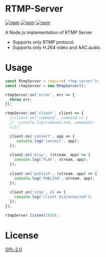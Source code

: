 # RTMP-Server

[![npm](https://img.shields.io/npm/v/rtmp-server.svg)](https://npmjs.org/package/rtmp-server)
[![npm](https://img.shields.io/npm/dm/rtmp-server.svg)](https://npmjs.org/package/rtmp-server)
[![npm](https://img.shields.io/npm/l/rtmp-server.svg)](LICENSE)

A Node.js implementation of RTMP Server 
 - Supports only RTMP protocol.
 - Supports only H.264 video and AAC audio.
 
# Usage 
```js
const RtmpServer = require('rtmp-server');
const rtmpServer = new RtmpServer();

rtmpServer.on('error', err => {
  throw err;
});

rtmpServer.on('client', client => {
  //client.on('command', command => {
  //  console.log(command.cmd, command);
  //});

  client.on('connect', app => {
     console.log('connect', app);
  });
  
  client.on('play', (stream, app) => {
    console.log('PLAY', stream, app);
  });
  
  client.on('publish', (stream, app) => {
    console.log('PUBLISH', stream, app);
  });
  
  client.on('stop', () => {
    console.log('client disconnected');
  });
});

rtmpServer.listen(1935);
```

# License

[GPL-2.0](LICENSE)